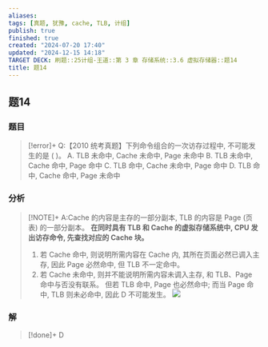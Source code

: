 ```yaml
---
aliases: 
tags: [真题, 犹豫, cache, TLB, 计组]
publish: true
finished: true
created: "2024-07-20 17:40"
updated: "2024-12-15 14:18"
TARGET DECK: 刷题::25计组-王道::第 3 章 存储系统::3.6 虚拟存储器::题14
title: 题14
---
```

## 题14
### 题目
> [!error]+
> Q:【2010 统考真题】下列命令组合的一次访存过程中, 不可能发生的是 ( )。
> A. TLB 未命中, Cache 未命中, Page 未命中
> B. TLB 未命中, Cache 命中, Page 命中
> C. TLB 命中, Cache 未命中, Page 命中
> D. TLB 命中, Cache 命中, Page 未命中
### 分析
> [!NOTE]+
> A:Cache 的内容是主存的一部分副本, TLB 的内容是 Page (页表) 的一部分副本。
> **在同时具有 TLB 和 Cache 的虚拟存储系统中, CPU 发出访存命令, 先查找对应的 Cache 块。**
> 1. 若 Cache 命中, 则说明所需内容在 Cache 内, 其所在页面必然已调入主存, 因此 Page 必然命中, 但 TLB 不一定命中。
> 2. 若 Cache 未命中, 则并不能说明所需内容未调入主存, 和 TLB、Page 命中与否没有联系。 但若 TLB 命中, Page 也必然命中; 而当 Page 命中, TLB 则未必命中, 因此 D 不可能发生。
> ![](https://img.hwenyi.live/202408112012424.webp)
### 解
> [!done]+
> D
<!--ID: 1723725340118-->